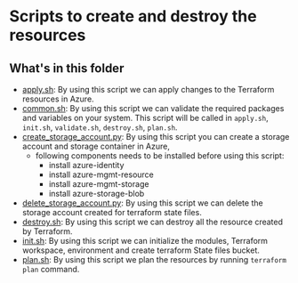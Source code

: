 # Scripts to create and destroy the resources

## What's in this folder

* [apply.sh](./apply.sh): By using this script we can apply changes to the Terraform resources in Azure.
* [common.sh](./common.sh): By using this script we can validate the required packages and variables on your system. This script will be called in `apply.sh`, `init.sh`, `validate.sh`, `destroy.sh`, `plan.sh`.  
* [create_storage_account.py](./create_storage_account.py): By using this script you can create a storage account and storage container in Azure, 
    * following components needs to be installed before using this script:
        * install azure-identity
        * install azure-mgmt-resource
        * install azure-mgmt-storage
        * install azure-storage-blob
* [delete_storage_account.py](./delete_storage_account.py): By using this script we can delete the storage account created for terraform state files.
* [destroy.sh](./destroy.sh): By using this script we can destroy all the resource created by Terraform.  
* [init.sh](./init.sh): By using this script we can initialize the modules, Terraform workspace, environment and create terraform State files bucket.
* [plan.sh](./plan.sh): By using this script we plan the resources by running `terraform plan` command. 
